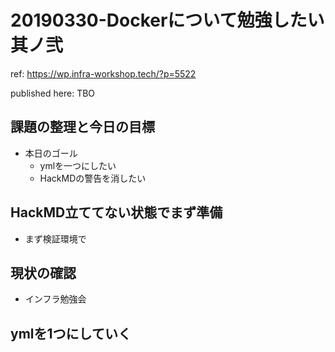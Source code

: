 # 20190330-Dockerについて勉強したい  其ノ弐

ref: https://wp.infra-workshop.tech/?p=5522

published here: TBO

## 課題の整理と今日の目標

* 本日のゴール
  * ymlを一つにしたい
  * HackMDの警告を消したい

## HackMD立ててない状態でまず準備

* まず検証環境で

## 現状の確認

* インフラ勉強会

## ymlを1つにしていく